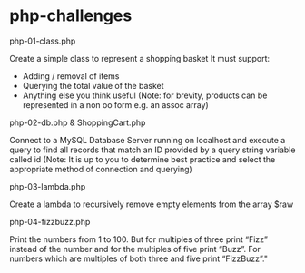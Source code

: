 php-challenges
==============

php-01-class.php

Create a simple class to represent a shopping basket
It must support:
  - Adding / removal of items
  - Querying the total value of the basket
  - Anything else you think useful
(Note: for brevity, products can be represented in a non oo form e.g. an assoc array)

php-02-db.php & ShoppingCart.php

Connect to a MySQL Database Server running on localhost and execute a query
to find all records that match an ID provided by a query string variable called
id
(Note: It is up to you to determine best practice and select the appropriate
method of connection and querying)

php-03-lambda.php

Create a lambda to recursively remove empty elements from the array $raw

php-04-fizzbuzz.php

Print the numbers from 1 to 100. But for multiples of three print “Fizz”
instead of the number and for the multiples of five print “Buzz”. For
numbers which are multiples of both three and five print “FizzBuzz”."
